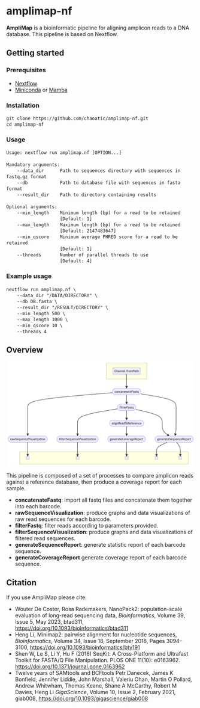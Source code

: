 # amplimap-nf

**AmpliMap** is a bioinformatic pipeline for aligning amplicon reads to a DNA database. This pipeline is based on Nextflow.

## Getting started

### Prerequisites

- [Nextflow](https://nf-co.re/docs/usage/installation)
- [Miniconda](https://docs.conda.io/projects/miniconda/en/latest/miniconda-install.html) or [Mamba](https://mamba.readthedocs.io/en/latest/mamba-installation.html)

### Installation

```shell
git clone https://github.com/chaoatic/amplimap-nf.git
cd amplimap-nf
```

### Usage

```
Usage: nextflow run amplimap.nf [OPTION...]

Mandatory arguments:
    --data_dir      Path to sequences directory with sequences in fastq.gz format
    --db            Path to database file with sequences in fasta format
    --result_dir    Path to directory containing results

Optional arguments:
    --min_length    Minimum length (bp) for a read to be retained
                    [Default: 1]
    --max_length    Maximum length (bp) for a read to be retained
                    [Default: 2147483647]
    --min_qscore    Minimum average PHRED score for a read to be retained
                    [Default: 1]
    --threads       Number of parallel threads to use
                    [Default: 4]
```

### Example usage

```
nextflow run amplimap.nf \
    --data_dir "/DATA/DIRECTORY" \
    --db DB.fasta \
    --result_dir "/RESULT/DIRECTORY" \
    --min_length 500 \
    --max_length 1000 \
    --min_qscore 10 \
    --threads 4
```

## Overview

![amplimap pipeline flowchart](./figures/flowchart.png "amplimap pipeline flowchart")

This pipeline is composed of a set of processes to compare amplicon reads against a reference database, then produce a coverage report for each sample.

- **concatenateFastq**: import all fastq files and concatenate them together into each barcode.
- **rawSequenceVisualization**: produce graphs and data visualizations of raw read sequences for each barcode.
- **filterFastq**: filter reads according to parameters provided.
- **filterSequenceVisualization**: produce graphs and data visualizations of filtered read sequences.
- **generateSequenceReport**: generate statistic report of each barcode sequence.
- **generateCoverageReport** generate coverage report of each barcode sequence.

## Citation

If you use AmpliMap please cite:

- Wouter De Coster, Rosa Rademakers, NanoPack2: population-scale evaluation of long-read sequencing data, *Bioinformatics*, Volume 39, Issue 5, May 2023, btad311, https://doi.org/10.1093/bioinformatics/btad311
- Heng Li, Minimap2: pairwise alignment for nucleotide sequences, *Bioinformatics*, Volume 34, Issue 18, September 2018, Pages 3094–3100, https://doi.org/10.1093/bioinformatics/bty191
- Shen W, Le S, Li Y, Hu F (2016) SeqKit: A Cross-Platform and Ultrafast Toolkit for FASTA/Q File Manipulation. PLOS ONE 11(10): e0163962. https://doi.org/10.1371/journal.pone.0163962
- Twelve years of SAMtools and BCFtools
Petr Danecek, James K Bonfield, Jennifer Liddle, John Marshall, Valeriu Ohan, Martin O Pollard, Andrew Whitwham, Thomas Keane, Shane A McCarthy, Robert M Davies, Heng Li
*GigaScience*, Volume 10, Issue 2, February 2021, giab008, https://doi.org/10.1093/gigascience/giab008